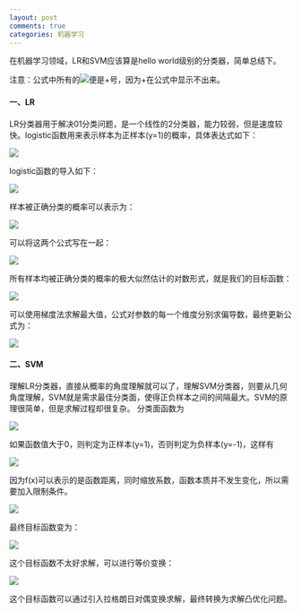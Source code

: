 ```yaml
---
layout: post
comments: true
categories: 机器学习
---
```

在机器学习领域，LR和SVM应该算是hello world级别的分类器，简单总结下。

注意：公式中所有的<img src="http://chart.googleapis.com/chart?cht=tx&chl=\div">便是+号，因为+在公式中显示不出来。
#### 一、LR
LR分类器用于解决01分类问题，是一个线性的2分类器，能力较弱，但是速度较快。logistic函数用来表示样本为正样本(y=1)的概率，具体表达式如下：

<img src="http://chart.googleapis.com/chart?cht=tx&chl=h_{\theta }(x)=\frac{1}{1\div e^{-X^{T}\theta}}">

logistic函数的导入如下：

<img src="http://chart.googleapis.com/chart?cht=tx&chl=h_{\theta }^{'}(x)=h_{\theta }(x)(1-h_{\theta}(x))">

样本被正确分类的概率可以表示为：

<img src="http://chart.googleapis.com/chart?cht=tx&chl=P(y=1|x) = h_{\theta}(x)\\
P(y=0|x) = 1 - h_{\theta}(x)">

可以将这两个公式写在一起：

<img src="http://chart.googleapis.com/chart?cht=tx&chl=P(y|x) = h_{\theta}(x)^{y}(1-h_{\theta}(x))^{1-y}">

所有样本均被正确分类的概率的极大似然估计的对数形式，就是我们的目标函数：

<img src="http://chart.googleapis.com/chart?cht=tx&chl=Object=\sum_{n}^{i=1}y^{i}log(h_{\theta}(x_{i})) \div (1-y^{i})log(1-h_{\theta}(x_{i})))">

可以使用梯度法求解最大值，公式对参数的每一个维度分别求偏导数，最终更新公式为：

<img src="http://chart.googleapis.com/chart?cht=tx&chl=\theta_{j} := \theta_{j} + \lambda\frac{1}{m} \sum_{i=1}^{n}(y^{(i)} - h_{\theta}(x^{(i)}))x_{j}^{(i)}">

#### 二、SVM
理解LR分类器，直接从概率的角度理解就可以了，理解SVM分类器，则要从几何角度理解，SVM就是需求最佳分类面，使得正负样本之间的间隔最大。SVM的原理很简单，但是求解过程却很复杂。
分类面函数为

<img src="http://chart.googleapis.com/chart?cht=tx&chl=f(x)=\omega ^{T}X\div b">

如果函数值大于0，则判定为正样本(y=1)，否则判定为负样本(y=-1)，这样有

<img src="http://chart.googleapis.com/chart?cht=tx&chl=y*f(x)>=0=|f(x)|">

因为f(x)可以表示的是函数距离，同时缩放系数，函数本质并不发生变化，所以需要加入限制条件。

<img src="http://chart.googleapis.com/chart?cht=tx&chl=||\omega ||^{2}=K_{1}">

最终目标函数变为：

<img src="http://chart.googleapis.com/chart?cht=tx&chl=obj. = max(y*f(x)),s.t.,||\omega ||^{2}=K_{1}">

这个目标函数不太好求解，可以进行等价变换：

<img src="http://chart.googleapis.com/chart?cht=tx&chl=obj. = min(||\omega ||^{2}),s.t.,y*f(x)>=K_{2}=1">

这个目标函数可以通过引入拉格朗日对偶变换求解，最终转换为求解凸优化问题。
